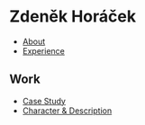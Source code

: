 <h1>Zdeněk Horáček</h1>

- [About](02-intentional-aboutness/aboutme.md)
- [Experience](03-curriculum-vitae/cv.md)

## Work
- [Case Study]()
- [Character & Description]()

